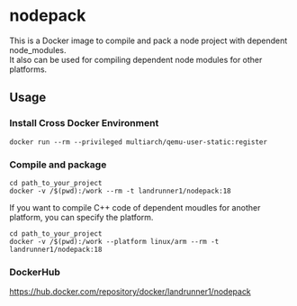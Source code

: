 # nodepack
This is a Docker image to compile and pack a node project with dependent node_modules.  
It also can be used for compiling dependent node modules for other platforms.

## Usage
### Install Cross Docker Environment
```
docker run --rm --privileged multiarch/qemu-user-static:register
```

### Compile and package
```
cd path_to_your_project
docker -v /$(pwd):/work --rm -t landrunner1/nodepack:18
```

If you want to compile C++ code of dependent moudles for another platform, you can specify the platform.
```
cd path_to_your_project
docker -v /$(pwd):/work --platform linux/arm --rm -t landrunner1/nodepack:18
```

### DockerHub
https://hub.docker.com/repository/docker/landrunner1/nodepack

